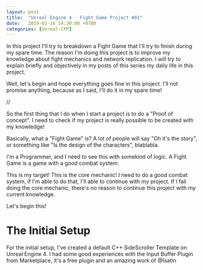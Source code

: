 ```yaml
---
layout: post
title:  "Unreal Engine 4 - Fight Game Project #01"
date:   2019-02-16 14:30:00 +0700
categories: [Unreal-CPP]
---
```

In this project I'll try to breakdown a Fight Game that I'll try to finish during my spare time.
The reason I'm doing this project is to improve my knowledge about fight mechanics and network replication.
I will try to explain briefly and objectively in my posts of this series my daily life in this project.

Well, let's begin and hope everything goes fine in this project.
I'll not promise anything, because as I said, I'll do it in my spare time!

//

So the first thing that I do when I start a project is to do a "Proof of concept".
I need to check if my project is really possible to be created with my knowledge!

Basically, what a "Fight Game" is? A lot of people will say "Oh it's the story",
or something like "Is the design of the characters", blablabla.

I'm a Programmer, and I need to see this with somekind of logic.
A Fight Game is a game with a good combat system.

This is my target! This is the core mechanic!
I need to do a good combat system, if I'm able to do that, I'll able to continue with my project.
If I fail doing the core mechanic, there's no reason to continue this project with my current knowledge.

Let's begin this!

# The Initial Setup

For the initial setup, I've created a default C++ SideScroller Template on Unreal Engine 4.
I had some good experiences with the Input Buffer Plugin from Marketplace, it's a free plugin and an amazing work of @Isatin
